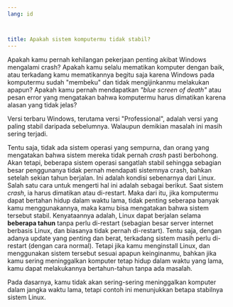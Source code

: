```yaml
---
lang: id



title: Apakah sistem komputermu tidak stabil?
---
```


Apakah kamu pernah kehilangan pekerjaan penting akibat Windows mengalami crash? Apakah kamu selalu mematikan komputer dengan baik, atau terkadang kamu mematikannya begitu saja karena Windows pada komputermu sudah "membeku" dan tidak mengijinkanmu melakukan apapun? Apakah kamu pernah mendapatkan <i>"blue screen of death"</i> atau pesan error yang mengatakan bahwa komputermu harus dimatikan karena alasan yang tidak jelas?

Versi terbaru Windows, terutama versi "Professional", adalah versi yang paling stabil daripada sebelumnya. Walaupun demikian masalah ini masih sering terjadi.

Tentu saja, tidak ada sistem operasi yang sempurna, dan orang yang mengatakan bahwa sistem mereka tidak pernah <i>crash</i> pasti berbohong. Akan tetapi, beberapa sistem operasi sangatlah stabil sehingga sebagian besar penggunanya tidak pernah mendapati sistemnya crash, bahkan setelah sekian tahun berjalan. Ini adalah kondisi sebenarnya dari Linux. Salah satu cara untuk mengerti hal ini adalah sebagai berikut. Saat sistem <i>crash</i>, ia harus dimatikan atau di-restart. Maka dari itu, jika komputermu dapat bertahan hidup dalam waktu lama, tidak penting seberapa banyak kamu menggunakannya, maka kamu bisa mengatakan bahwa sistem tersebut stabil. Kenyataannya adalah, Linux dapat berjalan selama <b>beberapa tahun</b> tanpa perlu di-restart (sebagian besar server internet berbasis Linux, dan biasanya tidak pernah di-restart). Tentu saja, dengan adanya update yang penting dan berat, terkadang sistem masih perlu di-restart (dengan cara normal). Tetapi jika kamu menginstall Linux, dan menggunakan sistem tersebut sesuai apapun keinginanmu, bahkan jika kamu sering meninggalkan komputer tetap hidup dalam waktu yang lama, kamu dapat melakukannya bertahun-tahun tanpa ada masalah.

Pada dasarnya, kamu tidak akan sering-sering meninggalkan komputer dalam jangka waktu lama, tetapi contoh ini menunjukkan betapa stabilnya sistem Linux.




